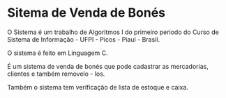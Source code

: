 # Sitema de Venda de Bonés

 O Sistema é um trabalho de Algoritmos I do primeiro periodo do Curso de Sistema de Informação - UFPI - Picos - Piauí - Brasil.
 
 O sistema é feito em Linguagem C.
 
 É um sistema de venda de bonés que pode cadastrar as mercadorias, clientes e também removelo - los.
 
 Também o sistema tem verificação de lista de estoque e caixa.
 